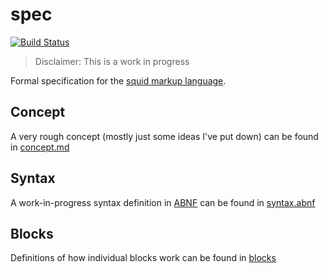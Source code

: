 # spec

[![Build Status](https://travis-ci.org/squid-lang/spec.svg?branch=master)](https://travis-ci.org/squid-lang/spec)

> Disclaimer: This is a work in progress

Formal specification for the [squid markup language](https://github.com/squid-lang/squid).

## Concept

A very rough concept (mostly just some ideas I've put down) can be found in [concept.md](./concept.md)

## Syntax

A work-in-progress syntax definition in [ABNF](https://en.wikipedia.org/wiki/Augmented_Backus-Naur_form) can be found in [syntax.abnf](./syntax.abnf)

## Blocks

Definitions of how individual blocks work can be found in [blocks](./blocks/)